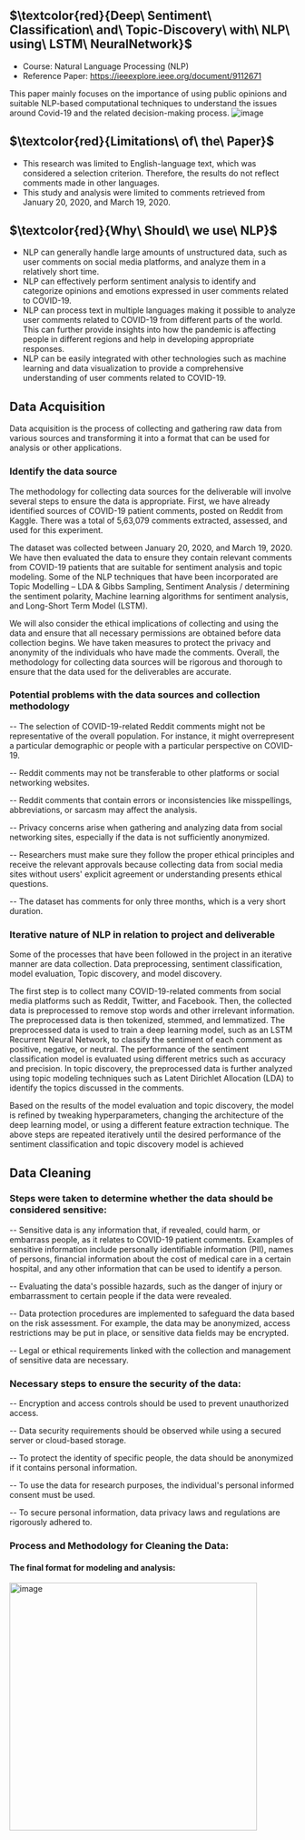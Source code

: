## $\textcolor{red}{Deep\ Sentiment\ Classification\ and\ Topic-Discovery\ with\ NLP\ using\ LSTM\ NeuralNetwork}$

* Course: Natural Language Processing (NLP)  
* Reference Paper: https://ieeexplore.ieee.org/document/9112671

This paper mainly focuses on the importance of using public opinions and suitable NLP-based computational techniques to understand the issues around Covid-19 and the related decision-making process.
![image](https://github.com/swethamurthy25/Deep-Sentiment-Classification-and-Topic-Discovery-with-NLP-using-LSTM-Recurrent-Network-approach/assets/112581595/6e18b2c8-6108-4678-b1bf-7d4efc86713d)


## $\textcolor{red}{Limitations\ of\ the\ Paper}$

* This research was limited to English-language text, which was considered a selection criterion. Therefore, the results do not reflect comments made in other languages.
* This study and analysis were limited to comments retrieved from January 20, 2020, and March 19, 2020.

## $\textcolor{red}{Why\ Should\ we use\ NLP}$

* NLP can generally handle large amounts of unstructured data, such as user comments on social media platforms, and analyze them in a relatively short time.
* NLP can effectively perform sentiment analysis to identify and categorize opinions and emotions expressed in user comments related to COVID-19.
* NLP can process text in multiple languages making it possible to analyze user comments related to COVID-19 from different parts of the world. This can further provide insights into how the pandemic is affecting people in different regions and help in developing appropriate responses. 
* NLP can be easily integrated with other technologies such as machine learning and data visualization to provide a comprehensive understanding of user comments related to COVID-19.


## Data Acquisition

Data acquisition is the process of collecting and gathering raw data from various sources and transforming it into a format that can be used for analysis or other applications.

### Identify the data source

  The methodology for collecting data sources for the deliverable will involve several steps to ensure the data is appropriate. First, we have already identified sources of COVID-19 patient comments, posted on Reddit from Kaggle. There was a total of 5,63,079 comments extracted, assessed, and used for this experiment.
     
  The dataset was collected between January 20, 2020, and March 19, 2020. We have then evaluated the data to ensure they contain relevant comments from COVID-19 patients that are suitable for sentiment analysis and topic modeling. Some of the NLP techniques that have been incorporated are Topic Modelling – LDA & Gibbs Sampling, Sentiment Analysis / determining the sentiment polarity, Machine learning algorithms for sentiment analysis, and Long-Short Term Model (LSTM).
      
  We will also consider the ethical implications of collecting and using the data and ensure that all necessary permissions are obtained before data collection begins. We have taken measures to protect the privacy and anonymity of the individuals who have made the comments. Overall, the methodology for collecting data sources will be rigorous and thorough to ensure that the data used for the deliverables are accurate.

### Potential problems with the data sources and collection methodology

-- The selection of COVID-19-related Reddit comments might not be representative of the overall population. For instance, it might overrepresent a particular demographic or people with a particular perspective on COVID-19.

-- Reddit comments may not be transferable to other platforms or social networking websites.

-- Reddit comments that contain errors or inconsistencies like misspellings, abbreviations, or sarcasm may affect the analysis.

-- Privacy concerns arise when gathering and analyzing data from social networking sites, especially if the data is not sufficiently anonymized.

-- Researchers must make sure they follow the proper ethical principles and receive the relevant approvals because collecting data from social media sites without users' explicit agreement or understanding presents ethical questions.

-- The dataset has comments for only three months, which is a very short duration.

### Iterative nature of NLP in relation to project and deliverable

  Some of the processes that have been followed in the project in an iterative manner are data collection. Data preprocessing, sentiment classification, model evaluation, Topic discovery, and model discovery.

  The first step is to collect many COVID-19-related comments from social media platforms such as Reddit, Twitter, and Facebook. Then, the collected data is preprocessed to remove stop words and other irrelevant information. The preprocessed data is then tokenized, stemmed, and lemmatized. The preprocessed data is used to train a deep learning model, such as an LSTM Recurrent Neural Network, to classify the sentiment of each comment as positive, negative, or neutral. The performance of the sentiment classification model is evaluated using different metrics such as accuracy and precision. In topic discovery, the preprocessed data is further analyzed using
topic modeling techniques such as Latent Dirichlet Allocation (LDA) to identify the topics discussed in the comments.

  Based on the results of the model evaluation and topic discovery, the model is refined by tweaking hyperparameters, changing the architecture of the deep learning model, or using a different feature extraction technique. The above steps are repeated iteratively until the desired performance of the sentiment classification and topic discovery model is achieved


## Data Cleaning

### Steps were taken to determine whether the data should be considered sensitive:

-- Sensitive data is any information that, if revealed, could harm, or embarrass people, as it relates to COVID-19 patient comments. Examples of sensitive information include personally identifiable information (PII), names of persons, financial information about the cost of medical care in a certain hospital, and any other information that can be used to identify a person.

-- Evaluating the data's possible hazards, such as the danger of injury or embarrassment to certain people if the data were revealed. 

-- Data protection procedures are implemented to safeguard the data based on the risk assessment. For example, the data may be anonymized, access restrictions may be put in place, or sensitive data fields may be encrypted.

-- Legal or ethical requirements linked with the collection and management of sensitive data are necessary.

### Necessary steps to ensure the security of the data:

-- Encryption and access controls should be used to prevent unauthorized access.

-- Data security requirements should be observed while using a secured server or cloud-based storage.

-- To protect the identity of specific people, the data should be anonymized if it contains personal information.

-- To use the data for research purposes, the individual's personal informed consent must be used.

-- To secure personal information, data privacy laws and regulations are rigorously adhered to.

### Process and Methodology for Cleaning the Data:

#### The final format for modeling and analysis:

<img width="436" alt="image" src="https://github.com/swethamurthy25/Deep-Sentiment-Classification-and-Topic-Discovery-with-NLP-using-LSTM-Recurrent-Network-approach/assets/112581595/6bc27984-3b03-463c-80b7-3ed6942d7340">










